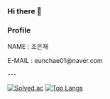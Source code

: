### Hi there 👋
<h3>Profile</h3>
<p> NAME : 조은채 </p>
<p> E-MAIL : eunchae01@naver.com </p>
---

 [![Solved.ac](http://mazassumnida.wtf/api/generate_badge?boj=eunchae01)](https://solved.ac/profile/eunchae01)    [![Top Langs](https://github-readme-stats.vercel.app/api/top-langs/?username=eunchae01&layout=compact)](https://github.com/eunchae01/github-readme-stats)





<!--
**eunchae01/eunchae01** is a ✨ _special_ ✨ repository because its `README.md` (this file) appears on your GitHub profile.

Here are some ideas to get you started:

- 🔭 I’m currently working on ...
- 🌱 I’m currently learning ...
- 👯 I’m looking to collaborate on ...
- 🤔 I’m looking for help with ...
- 💬 Ask me about ...
- 📫 How to reach me: ...
- 😄 Pronouns: ...
- ⚡ Fun fact: ...
-->
